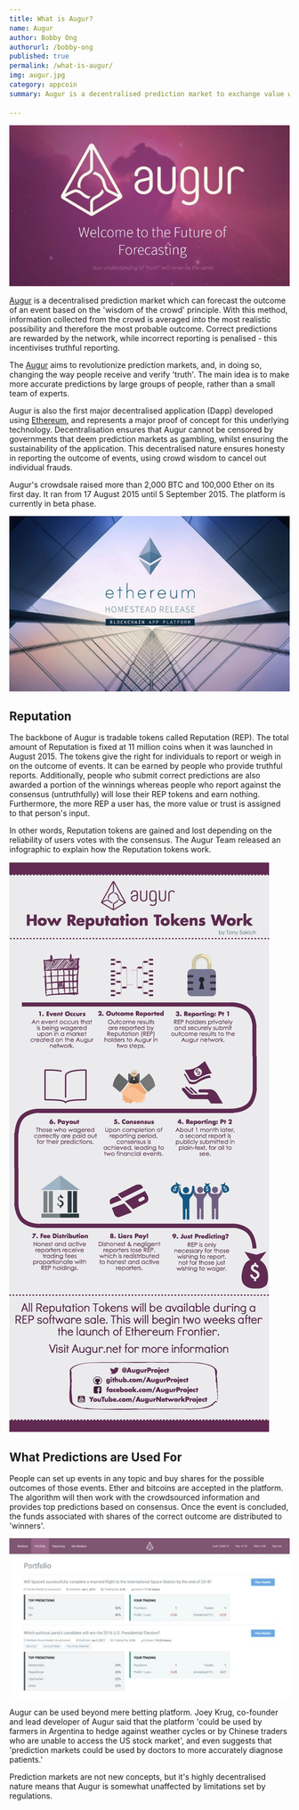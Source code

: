 ```yaml
---
title: What is Augur?
name: Augur
author: Bobby Ong
authorurl: /bobby-ong
published: true
permalink: /what-is-augur/
img: augur.jpg
category: appcoin
summary: Augur is a decentralised prediction market to exchange value when forecasting event outcomes based on the 'wisdom of the crowd' principle.

---
```


<img src="/images/augur1.jpg" alt="what is augur">

<p>
<a href="https://www.augur.net/">Augur</a> is a decentralised prediction market which can forecast the outcome of an event based on the 'wisdom of the crowd' principle. With this method, information collected from the crowd is averaged into the most realistic possibility and therefore the most probable outcome. Correct predictions are rewarded by the network, while incorrect reporting is penalised - this incentivises truthful reporting.

<p>
The <a href="https://www.coingecko.com/en/coins/augur">Augur</a> aims to revolutionize prediction markets, and, in doing so, changing the way people receive and verify 'truth'. The main idea is to make more accurate predictions by large groups of people, rather than a small team of experts.

<p>
Augur is also the first major decentralised application (Dapp) developed using <a href="/what-is-ethereum/">Ethereum</a>, and represents a major proof of concept for this underlying technology. Decentralisation ensures that Augur cannot be censored by governments that deem prediction markets as gambling, whilst ensuring the sustainability of the application. This decentralised nature ensures honesty in reporting the outcome of events, using crowd wisdom to cancel out individual frauds.

<p>
Augur's crowdsale raised more than 2,000 BTC and 100,000 Ether on its first day. It ran from 17 August 2015 until 5 September 2015. The platform is currently in beta phase.

<p>
<img src="/images/augur2.jpg" alt="augur-ethereum">

<h2>Reputation</h2>
 
<p> 
The backbone of Augur is tradable tokens called Reputation (REP). The total amount of Reputation is fixed at 11 million coins when it was launched in August 2015. The tokens give the right for individuals to report or weigh in on the outcome of events. It can be earned by people who provide truthful reports. Additionally, people who submit correct predictions are also awarded a portion of the winnings whereas people who report against the consensus (untruthfully) will lose their REP tokens and earn nothing. Furthermore, the more REP a user has, the more value or trust is assigned to that person's input.

<p>
In other words, Reputation tokens are gained and lost depending on the reliability of users votes with the consensus. The Augur Team released an infographic to explain how the Reputation tokens work.

<p>
<img src="/images/augur3.jpg" alt="augur-infographic">

<h2>What Predictions are Used For</h2>

<p>
People can set up events in any topic and buy shares for the possible outcomes of those events. Ether and bitcoins are accepted in the platform. The algorithm will then work with the crowdsourced information and provides top predictions based on consensus. Once the event is concluded, the funds associated with shares of the correct outcome are distributed to 'winners'. 

<p>
<img src="/images/augur4.jpg" alt="augur-screenshot">

<p>
Augur can be used beyond mere betting platform. Joey Krug, co-founder and lead developer of Augur said that the platform 'could be used by farmers in Argentina to hedge against weather cycles or by Chinese traders who are unable to access the US stock market', and even suggests that 'prediction markets could be used by doctors to more accurately diagnose patients.'

<p>	
Prediction markets are not new concepts, but it's highly decentralised nature means that Augur is somewhat unaffected by limitations set by regulations.